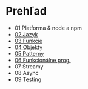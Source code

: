 # Prehľad

- 01 Platforma & node a npm
- [02 Jazyk](02_jazyk.md)
- [03 Funkcie](03_funkcie.md)
- [04 Objekty](04_objekty.md)
- [05 Patterny](05_patterny.md)
- [06 Funkcionálne prog.](06_funkcionalne_prog.md)
- 07 Streamy
- 08 Async
- 09 Testing
